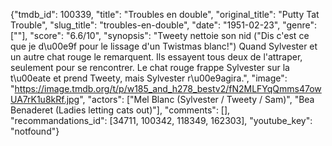 {"tmdb_id": 100339, "title": "Troubles en double", "original_title": "Putty Tat Trouble", "slug_title": "troubles-en-double", "date": "1951-02-23", "genre": [""], "score": "6.6/10", "synopsis": "Tweety nettoie son nid (\"Dis c'est ce que je d\u00e9f pour le lissage d'un Twistmas blanc!\") Quand Sylvester et un autre chat rouge le remarquent. Ils essayent tous deux de l'attraper, seulement pour se rencontrer. Le chat rouge frappe Sylvester sur la t\u00eate et prend Tweety, mais Sylvester r\u00e9agira.", "image": "https://image.tmdb.org/t/p/w185_and_h278_bestv2/fN2MLFYqQmms47owUA7rK1u8kRf.jpg", "actors": ["Mel Blanc (Sylvester / Tweety / Sam)", "Bea Benaderet (Ladies letting cats out)"], "comments": [], "recommandations_id": [34711, 100342, 118349, 162303], "youtube_key": "notfound"}